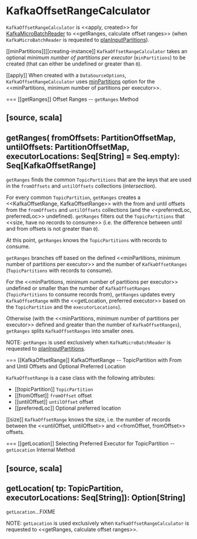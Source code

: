# KafkaOffsetRangeCalculator

`KafkaOffsetRangeCalculator` is <<apply, created>> for [KafkaMicroBatchReader](KafkaMicroBatchReader.md#rangeCalculator) to <<getRanges, calculate offset ranges>> (when `KafkaMicroBatchReader` is requested to [planInputPartitions](KafkaMicroBatchReader.md#planInputPartitions)).

[[minPartitions]][[creating-instance]]
`KafkaOffsetRangeCalculator` takes an optional *minimum number of partitions per executor* (`minPartitions`) to be created (that can either be undefined or greater than `0`).

[[apply]]
When created with a `DataSourceOptions`, `KafkaOffsetRangeCalculator` uses [minPartitions](index.md#minPartitions) option for the <<minPartitions, minimum number of partitions per executor>>.

=== [[getRanges]] Offset Ranges -- `getRanges` Method

[source, scala]
----
getRanges(
  fromOffsets: PartitionOffsetMap,
  untilOffsets: PartitionOffsetMap,
  executorLocations: Seq[String] = Seq.empty): Seq[KafkaOffsetRange]
----

`getRanges` finds the common `TopicPartitions` that are the keys that are used in the `fromOffsets` and `untilOffsets` collections (_intersection_).

For every common `TopicPartition`, `getRanges` creates a <<KafkaOffsetRange, KafkaOffsetRange>> with the from and until offsets from the `fromOffsets` and `untilOffsets` collections (and the <<preferredLoc, preferredLoc>> undefined). `getRanges` filters out the `TopicPartitions` that <<size, have no records to consume>> (i.e. the difference between until and from offsets is not greater than `0`).

At this point, `getRanges` knows the `TopicPartitions` with records to consume.

`getRanges` branches off based on the defined <<minPartitions, minimum number of partitions per executor>> and the number of `KafkaOffsetRanges` (`TopicPartitions` with records to consume).

For the <<minPartitions, minimum number of partitions per executor>> undefined or smaller than the number of `KafkaOffsetRanges` (`TopicPartitions` to consume records from), `getRanges` updates every `KafkaOffsetRange` with the <<getLocation, preferred executor>> based on the `TopicPartition` and the `executorLocations`).

Otherwise (with the <<minPartitions, minimum number of partitions per executor>> defined and greater than the number of `KafkaOffsetRanges`), `getRanges` splits `KafkaOffsetRanges` into smaller ones.

NOTE: `getRanges` is used exclusively when `KafkaMicroBatchReader` is requested to [planInputPartitions](KafkaMicroBatchReader.md#planInputPartitions).

=== [[KafkaOffsetRange]] KafkaOffsetRange -- TopicPartition with From and Until Offsets and Optional Preferred Location

`KafkaOffsetRange` is a case class with the following attributes:

* [[topicPartition]] `TopicPartition`
* [[fromOffset]] `fromOffset` offset
* [[untilOffset]] `untilOffset` offset
* [[preferredLoc]] Optional preferred location

[[size]]
`KafkaOffsetRange` knows the size, i.e. the number of records between the <<untilOffset, untilOffset>> and <<fromOffset, fromOffset>> offsets.

=== [[getLocation]] Selecting Preferred Executor for TopicPartition -- `getLocation` Internal Method

[source, scala]
----
getLocation(
  tp: TopicPartition,
  executorLocations: Seq[String]): Option[String]
----

`getLocation`...FIXME

NOTE: `getLocation` is used exclusively when `KafkaOffsetRangeCalculator` is requested to <<getRanges, calculate offset ranges>>.
